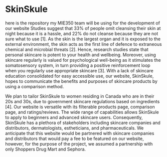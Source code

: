 # SkinSkule
here is the repository my MIE350 team will be using for the development of our website 
Studies suggest that 33% of people omit cleansing their skin at night because it is a hassle, and 22% do not cleanse because they are not sure what to use [1]. As the skin is the largest organ and it is exposed to the external environment, the skin acts as the first line of defence to extraneous chemical and microbial threats [2]. Hence, research studies state that personal skincare is potent to your health and wellbeing. Moreover, using skincare regularly is valued for psychological well-being as it stimulates the somatosensory system, in turn providing a positive reinforcement loop when you regularly use appropriate skincare [3]. With a lack of skincare education consolidated for easy accessible use, our website, SkinSkule, hopes to communicate the benefits and purposes of skincare products by using a comparison method. 

We plan to tailor SkinSkule to women residing in Canada who are in their 20s and 30s, due to government skincare regulations based on ingredients [4]. Our website is versatile with its filterable products page, comparison page, and ratings/reviews. The wide range of capabilities allows SkinSkule to apply to beginners and advanced skincare users. Consequently, SkinSkule has a plethora of stakeholders including skincare companies and distributors, dermatologists, estheticians, and pharmaceuticals. We anticipate that this website would be partnered with skincare companies and distributors that would pay a fee to be featured on our website, however, for the purpose of the project, we assumed a partnership with only Shoppers Drug Mart and Sephora.
